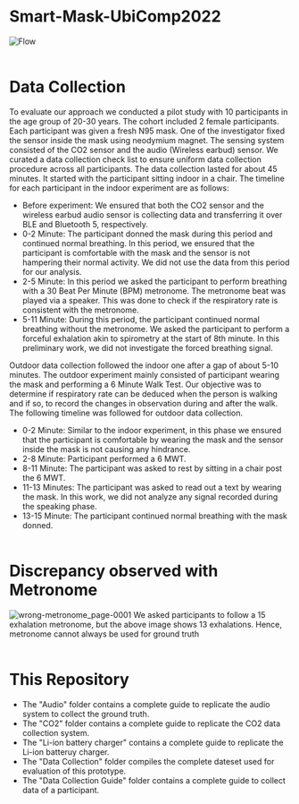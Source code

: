 # Smart-Mask-UbiComp2022
![Flow](https://user-images.githubusercontent.com/72281283/175951848-fc6a9e0c-e6aa-4ac6-a8cd-72dcd5f1d91f.png)
<br><br>
# Data Collection<br>
To evaluate our approach we conducted a pilot study with 10 participants in the age group of 20-30 years. The cohort included 2 female participants. Each participant was given a fresh N95 mask. One of the investigator fixed the sensor inside the mask using neodymium magnet. The sensing system consisted of the CO2 sensor and the audio (Wireless earbud) sensor. We curated a data collection check list to ensure uniform data collection procedure across all participants. The data collection lasted for about 45 minutes. It started with the participant sitting indoor in a  chair. The timeline for each participant in the indoor experiment are as follows: 
- Before experiment: We ensured that both the CO2 sensor and the wireless earbud audio sensor is collecting data and transferring it over BLE and Bluetooth 5, respectively.
- 0-2 Minute: The participant donned the mask during this period and continued normal breathing. In this period, we ensured that the participant is comfortable with the mask and the sensor is not hampering their normal activity. We did not use the data from this period for our analysis.
- 2-5 Minute: In this period we asked the participant to perform breathing with a 30 Beat Per Minute (BPM) metronome. The metronome beat was played via a speaker. This was done to check if the respiratory rate is consistent with the metronome.
- 5-11 Minute: During this period, the participant continued normal breathing without the metronome. We asked the participant to perform a forceful exhalation akin to spirometry at the start of 8th minute. In this preliminary work, we did not investigate the forced breathing signal. 

Outdoor data collection followed the indoor one after a gap of about 5-10 minutes. The outdoor experiment mainly consisted of participant wearing the mask and performing a 6 Minute Walk Test. Our objective was to determine if respiratory rate can be deduced when the person is walking and if so, to record the changes in observation during and after the walk. The following timeline was followed for outdoor data collection.
- 0-2 Minute: Similar to the indoor experiment, in this phase we ensured that the participant is comfortable by wearing the mask and the sensor inside the mask is not causing any hindrance.
- 2-8 Minute: Participant performed a 6 MWT.
- 8-11 Minute: The participant was asked to rest by sitting in a chair post the 6 MWT.
- 11-13 Minutes: The participant was asked to read out a text by wearing the mask. In this work, we did not analyze any signal recorded during the speaking phase.
- 13-15 Minute: The participant continued normal breathing with the mask donned. 
<br><br>
# Discrepancy observed with Metronome
![wrong-metronome_page-0001](https://user-images.githubusercontent.com/72281283/182385925-edfdf98c-c318-4d43-9ac2-d15a5d6f8411.jpg)
We asked participants to follow a 15 exhalation metronome, but the above image shows 13 exhalations. Hence, metronome cannot always be used for ground truth
<br><br>
# This Repository
- The "Audio" folder contains a complete guide to replicate the audio system to collect the ground truth.
- The "CO2" folder contains a complete guide to replicate the CO2 data collection system.
- The "Li-ion battery charger" contains a complete guide to replicate the Li-ion batteruy charger.
- The "Data Collection" folder compiles the complete dateset used for evaluation of this prototype.
- The "Data Collection Guide" folder contains a complete guide to collect data of a participant.
